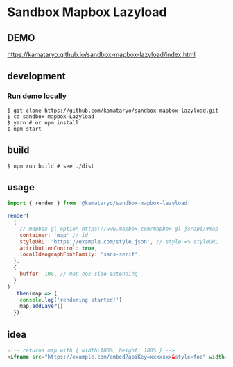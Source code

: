 # Sandbox Mapbox Lazyload

## DEMO

https://kamataryo.github.io/sandbox-mapbox-lazyload/index.html

## development

### Run demo locally

```shell
$ git clone https://github.com/kamataryo/sandbox-mapbox-lazyload.git
$ cd sandbox-mapbox-Lazyload
$ yarn # or npm install
$ npm start
```

## build

```shell
$ npm run build # see ./dist
```

## usage

```javascript
import { render } from '@kamataryo/sandbox-mapbox-lazyload'

render(
  {
    // mapbox gl option https://www.mapbox.com/mapbox-gl-js/api/#map
    container: 'map' // id
    styleURL: 'https://example.com/style.json', // style => styleURL
    attributionControl: true,
    localIdeographFontFamily: 'sans-serif',
  },
  {
    buffer: 100, // map box size extending
  }
)
  .then(map => {
    console.log('rendering started!')
    map.addLayer()
  })
```

## idea

```html
<!-- returns map with { width:100%, height: 100% } -->
<iframe src="https://example.com/embed?apiKey=xxxxxxx&style=foo" width="500" height="500"></iframe>
```
